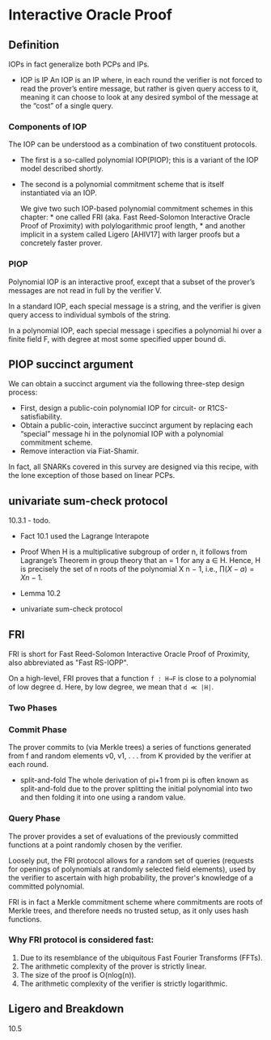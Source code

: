 # Interactive Oracle Proof


## Definition
IOPs in fact generalize both PCPs and IPs.

* IOP is IP
  An IOP is an IP where, in each round the verifier is not forced to read the prover’s entire message, but rather is given query access
  to it, meaning it can choose to look at any desired symbol of the message at the “cost” of a single query.

### Components of IOP
The IOP can be understood as a combination of two constituent protocols.
* The first is a so-called polynomial IOP(PIOP); this is a variant of the IOP model described shortly.
* The second is a polynomial commitment scheme that is itself instantiated via an IOP. 

    We give two such IOP-based polynomial commitment schemes in this chapter: 
        * one called FRI (aka. Fast Reed-Solomon Interactive Oracle Proof of Proximity) with polylogarithmic proof length,
        * and another implicit in a system called Ligero [AHIV17] with larger proofs but a concretely faster prover.

### PIOP
Polynomial IOP is an interactive proof, except that a subset of the prover’s messages are not read in full by the verifier V.

In a standard IOP, each special message is a string, and the verifier is given query access to individual symbols of the string. 

In a polynomial IOP, each special message i specifies a polynomial hi over a finite field F, with degree at most some specified upper bound di.



## PIOP succinct argument
We can obtain a succinct argument via the following three-step design process: 

* First, design a public-coin polynomial IOP for circuit- or R1CS-satisfiability.
* Obtain a public-coin, interactive succinct argument by replacing each “special” message hi in the
polynomial IOP with a polynomial commitment scheme. 
* Remove interaction via Fiat-Shamir.

In fact, all SNARKs covered in this survey are designed via this recipe, with the lone exception of those based on linear PCPs.


## univariate sum-check protocol
10.3.1 - todo.

* Fact 10.1
used the Lagrange Interapote 

* Proof
When H is a multiplicative subgroup of order n, it follows from Lagrange’s Theorem in group theory
that an = 1 for any a ∈ H. Hence, H is precisely the set of n roots of the polynomial X n − 1, i.e.,
$∏ (X − a) = X n − 1.$

* Lemma 10.2

* univariate sum-check protocol



## FRI
FRI is short for Fast Reed-Solomon Interactive Oracle Proof of Proximity, also abbreviated as "Fast RS-IOPP".

On a high-level, FRI proves that a function `f : H→F` is close to a polynomial of low degree d.  Here,
by low degree, we mean that `d ≪ |H|`. 


### Two Phases
### Commit Phase
The prover commits to (via Merkle trees) a series of functions generated from f and random elements v0, v1, . . . from K provided by the verifier at each round.


* split-and-fold
The whole derivation of pi+1 from pi is often known as split-and-fold due to the prover splitting the initial polynomial into two and then folding it into one using a random value.


### Query Phase
The prover provides a set of evaluations of the previously committed functions at a point 
randomly chosen by the verifier.






Loosely put, the FRI protocol allows for a random set of queries (requests for openings of polynomials at randomly 
selected field elements), used by the verifier to ascertain with high probability, the prover's knowledge of a committed polynomial.

FRI is in fact a Merkle commitment scheme where commitments are roots of Merkle trees, and therefore needs no trusted setup, 
as it only uses hash functions.

### Why FRI protocol is considered fast:
1. Due to its resemblance of the ubiquitous Fast Fourier Transforms (FFTs). 
2. The arithmetic complexity of the prover is strictly linear. 
3. The size of the proof is O(nlog(n)). 
4. The arithmetic complexity of the verifier is strictly logarithmic.

## Ligero and Breakdown
10.5
